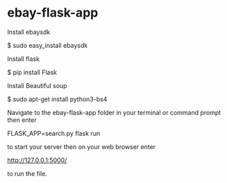 # ebay-flask-app

Install ebaysdk

$ sudo easy_install ebaysdk


Install flask

$ pip install Flask


Install Beautiful soup

$ sudo apt-get install python3-bs4


Navigate to the ebay-flask-app folder in your terminal or command prompt then enter


FLASK_APP=search.py flask run


to start your server then on your web browser enter


http://127.0.0.1:5000/


to run the file.
